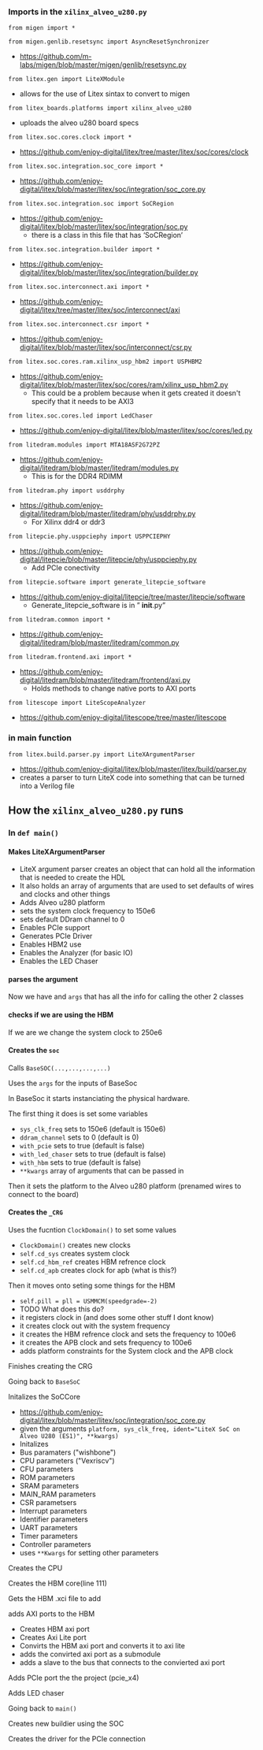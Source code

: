 ### Imports in the `xilinx_alveo_u280.py` 
`from migen import *`

`from migen.genlib.resetsync import AsyncResetSynchronizer`

- https://github.com/m-labs/migen/blob/master/migen/genlib/resetsync.py

`from litex.gen import LiteXModule`
 - allows for the use of Litex sintax to convert to migen

`from litex_boards.platforms import xilinx_alveo_u280`
 - uploads the alveo u280 board specs

`from litex.soc.cores.clock import *`

- https://github.com/enjoy-digital/litex/tree/master/litex/soc/cores/clock

`from litex.soc.integration.soc_core import *`

- https://github.com/enjoy-digital/litex/blob/master/litex/soc/integration/soc_core.py

`from litex.soc.integration.soc import SoCRegion`

- https://github.com/enjoy-digital/litex/blob/master/litex/soc/integration/soc.py
  - there is a class in this file that has ‘SoCRegion’


`from litex.soc.integration.builder import *`

- https://github.com/enjoy-digital/litex/blob/master/litex/soc/integration/builder.py

`from litex.soc.interconnect.axi import *`

- https://github.com/enjoy-digital/litex/tree/master/litex/soc/interconnect/axi

`from litex.soc.interconnect.csr import *`

- https://github.com/enjoy-digital/litex/blob/master/litex/soc/interconnect/csr.py

`from litex.soc.cores.ram.xilinx_usp_hbm2 import USPHBM2`

- https://github.com/enjoy-digital/litex/blob/master/litex/soc/cores/ram/xilinx_usp_hbm2.py
  - This could be a problem because when it gets created it doesn't specify that it needs to be AXI3

`from litex.soc.cores.led import LedChaser`

- https://github.com/enjoy-digital/litex/blob/master/litex/soc/cores/led.py

`from litedram.modules import MTA18ASF2G72PZ`

- https://github.com/enjoy-digital/litedram/blob/master/litedram/modules.py
  - This is for the DDR4 RDIMM

`from litedram.phy import usddrphy`

- https://github.com/enjoy-digital/litedram/blob/master/litedram/phy/usddrphy.py
  - For Xilinx ddr4 or ddr3

`from litepcie.phy.usppciephy import USPPCIEPHY`

- https://github.com/enjoy-digital/litepcie/blob/master/litepcie/phy/usppciephy.py
  - Add PCIe conectivity

`from litepcie.software import generate_litepcie_software`

- https://github.com/enjoy-digital/litepcie/tree/master/litepcie/software
  - Generate_litepcie_software is in ” __init__.py”

`from litedram.common import *`

- https://github.com/enjoy-digital/litedram/blob/master/litedram/common.py

`from litedram.frontend.axi import *`

- https://github.com/enjoy-digital/litedram/blob/master/litedram/frontend/axi.py
  - Holds methods to change native ports to AXI ports

`from litescope import LiteScopeAnalyzer`
- https://github.com/enjoy-digital/litescope/tree/master/litescope

### in main function
`from litex.build.parser.py import LiteXArgumentParser`
 - https://github.com/enjoy-digital/litex/blob/master/litex/build/parser.py
  - creates a parser to turn LiteX code into something that can be turned into a Verilog file

## How the `xilinx_alveo_u280.py` runs

### In `def main()`

#### Makes LiteXArgumentParser
- LiteX argument parser creates an object that can hold all the information that is needed to create the HDL
 - It also holds an array of arguments that are used to set defaults of wires and clocks and other things 
- Adds Alveo u280 platform
- sets the system clock frequency to 150e6
- sets default DDram channel to 0
- Enables PCIe support
- Generates PCIe Driver
- Enables HBM2 use
- Enables the Analyzer (for basic IO)
- Enables the LED Chaser
#### parses the argument 
Now we have and `args` that has all the info for calling the other 2 classes
#### checks if we are using the HBM
If we are we change the system clock to 250e6
#### Creates the `soc`
Calls `BaseSOC(...,...,...,...)`

Uses the `args` for the inputs of BaseSoc

In BaseSoc it starts instanciating the physical hardware.

The first thing it does is set some variables
 - `sys_clk_freq` sets to 150e6 (default is 150e6)
 - `ddram_channel` sets to 0 (default is 0)
 - `with_pcie` sets to true (default is false)
 - `with_led_chaser` sets to true (default is false)
 - `with_hbm` sets to true (default is false)
 - `**kwargs` array of arguments that can be passed in

Then it sets the platform to the Alveo u280 platform (prenamed wires to connect to the board)

#### Creates the `_CRG`

Uses the fucntion `ClockDomain()` to set some values
 - `ClockDomain()` creates new clocks
 - `self.cd_sys` creates system clock
 - `self.cd_hbm_ref` creates HBM refrence clock
 - `self.cd_apb` creates clock for apb (what is this?)

Then it moves onto seting some things for the HBM

- `self.pill = pll = USMMCM(speedgrade=-2)`
 - TODO What does this do?
- it registers clock in (and does some other stuff I dont know)
- it creates clock out with the system frequency
- it creates the HBM refrence clock and sets the frequency to 100e6
- it creates the APB clock and sets frequency to 100e6
- adds platform constraints for the System clock and the APB clock

Finishes creating the CRG

Going back to `BaseSoC`

Initalizes the SoCCore
 - https://github.com/enjoy-digital/litex/blob/master/litex/soc/integration/soc_core.py
 - given the arguments `platform, sys_clk_freq, ident="LiteX SoC on Alveo U280 (ES1)", **kwargs)`
 - Initalizes
  - Bus paramaters ("wishbone")
  - CPU parameters ("Vexriscv")
  - CFU parameters
  - ROM parameters
  - SRAM parameters
  - MAIN_RAM parameters
  - CSR parametsers
  - Interrupt parameters
  - Identifier parameters
  - UART parameters
  - Timer parameters
  - Controller parameters
  - uses `**Kwargs` for setting other parameters

Creates the CPU

Creates the HBM  core(line 111)

Gets the HBM .xci file to add

adds AXI ports to the HBM
- Creates HBM axi port
- Creates Axi Lite port
- Convirts the HBM axi port and converts it to axi lite 
- adds the convirted axi port as a submodule
- adds a slave to the bus that connects to the convierted axi port

Adds PCIe port the the project (pcie_x4)

Adds LED chaser

Going back to `main()`

Creates new buildier using the SOC

Creates the driver for the PCIe connection

